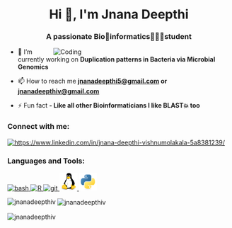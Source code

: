
<h1 align="center">Hi 👋, I'm Jnana Deepthi</h1>
<h3 align="center">A passionate Bio🧬informatics👩🏻‍💻student</h3>

<img align="right" alt ='Coding' width='400' src="https://camo.githubusercontent.com/3e38d30f04e42688871c3de0a94852b9ec3c3b767e3ec2f9740fb144e462c47f/68747470733a2f2f63646e2e6472696262626c652e636f6d2f75736572732f323730343431342f73637265656e73686f74732f373436363930332f6d656469612f62303861623537363331366264343538326665663138396634373163643965352e676966" > 



- 🔭 I’m currently working on **Duplication patterns in Bacteria via Microbial Genomics**

- 📫 How to reach me **jnanadeepthi5@gmail.com or jnanadeepthiv@gmail.com**

- ⚡ Fun fact **- Like all other Bioinformaticians I like BLAST💥 too**

<h3 align="left">Connect with me:</h3>
<p align="left">
<a href="https://www.linkedin.com/in/jnana-deepthi-vishnumolakala-5a8381239" target="blank"><img align="center" src="https://raw.githubusercontent.com/rahuldkjain/github-profile-readme-generator/master/src/images/icons/Social/linked-in-alt.svg" alt="https://www.linkedin.com/in/jnana-deepthi-vishnumolakala-5a8381239/" height="30" width="40" /></a>
</p>

<h3 align="left">Languages and Tools:</h3>
<p align="left"> <a href="https://www.gnu.org/software/bash/" target="_blank" rel="noreferrer"> <img src="https://www.vectorlogo.zone/logos/gnu_bash/gnu_bash-icon.svg" alt="bash" width="40" height="40"/> </a> <a href="https://www.r-project.org/" target="_blank" rel="noreferrer"> <img src="https://www.r-project.org/logo/Rlogo.png" alt="R" width="40" height="40"/> </a> <a href="https://git-scm.com/" target="_blank" rel="noreferrer"> <img src="https://www.vectorlogo.zone/logos/git-scm/git-scm-icon.svg" alt="git" width="40" height="40"/> </a> <a href="https://www.linux.org/" target="_blank" rel="noreferrer"> <img src="https://raw.githubusercontent.com/devicons/devicon/master/icons/linux/linux-original.svg" alt="linux" width="40" height="40"/> </a> <a href="https://www.python.org" target="_blank" rel="noreferrer"> <img src="https://raw.githubusercontent.com/devicons/devicon/master/icons/python/python-original.svg" alt="python" width="40" height="40"/> </a> </p>

<p><img align="left" src="https://github-readme-stats.vercel.app/api/top-langs?username=jnanadeepthiv&show_icons=true&locale=en&layout=compact" alt="jnanadeepthiv" /></p>

<p>&nbsp;<img align="center" src="https://github-readme-stats.vercel.app/api?username=jnanadeepthiv&show_icons=true&locale=en" alt="jnanadeepthiv" /></p>

<p><img align="center" src="https://github-readme-streak-stats.herokuapp.com/?user=jnanadeepthiv&" alt="jnanadeepthiv" /></p>
